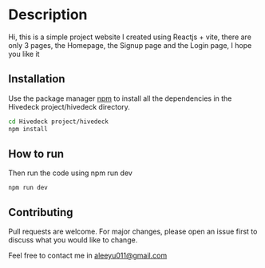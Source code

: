 # Description

Hi, this is a simple project website I created using Reactjs + vite, there are only 3 pages, the Homepage, the Signup page and the Login page, I hope you like it

## Installation

Use the package manager [npm](https://www.npmjs.com/) to install all the dependencies in the Hivedeck project/hivedeck directory.

```bash
cd Hivedeck project/hivedeck
npm install
```

## How to run

Then run the code using npm run dev

```npm
npm run dev
```

## Contributing

Pull requests are welcome. For major changes, please open an issue first to discuss what you would like to change.

Feel free to contact me in aleeyu011@gmail.com
